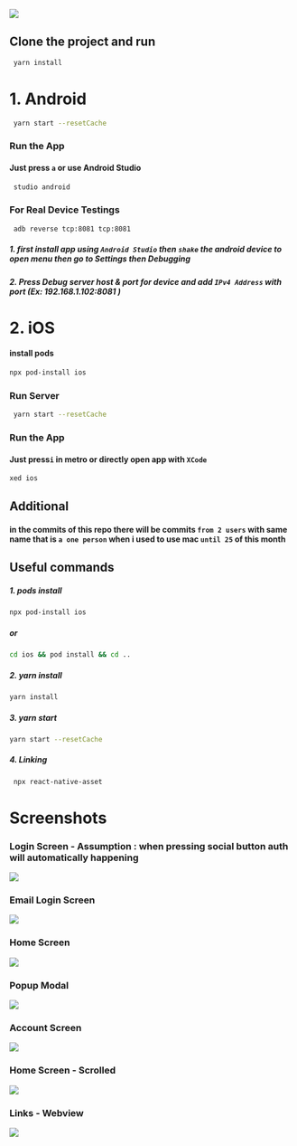 ![](/src/assets/images/img.png)

## Clone the project and run 
```bash
 yarn install
```
# 1. Android
```bash
 yarn start --resetCache
```
### Run the App
#### Just press `a` or use Android Studio
```bash
 studio android
```
### For Real Device Testings
```bash
 adb reverse tcp:8081 tcp:8081
```
##### 1. first install app using `Android Studio` then `shake` the android device to open menu then go to Settings then Debugging
##### 2. Press Debug server host & port for device and add `IPv4 Address` with port (Ex: 192.168.1.102:8081 )

# 2. iOS
#### install pods
```bash
npx pod-install ios
```
### Run Server
```bash
 yarn start --resetCache
```
### Run the App
#### Just press`i` in metro or directly open app with `XCode`
```bash
xed ios
```

## Additional
#### in the commits of this repo there will be commits `from 2 users` with same name that is `a one person` when i used to use mac `until 25` of this month  



## Useful commands

##### 1. pods install
```bash
npx pod-install ios
```
##### or
```bash
cd ios && pod install && cd ..
```
##### 2. yarn install

```bash
yarn install
```
##### 3. yarn start

```bash
yarn start --resetCache
```
##### 4. Linking

```bash
 npx react-native-asset
```

# Screenshots
### Login Screen - Assumption : when pressing social button auth will automatically happening
![](/screenshots/1.jpg)
### Email Login Screen
![](/screenshots/2.jpg)
### Home Screen
![](/screenshots/3.jpg)
### Popup Modal
![](/screenshots/4.jpg)
### Account Screen
![](/screenshots/5.jpg)
### Home Screen - Scrolled
![](/screenshots/6.jpg)
### Links - Webview
![](/screenshots/7.jpg)

